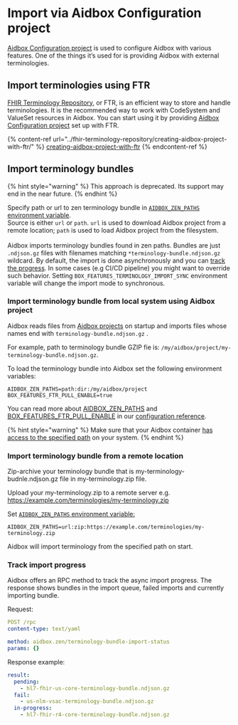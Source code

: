 # Import via Aidbox Configuration project

[Aidbox Configuration project](../../../aidbox-configuration/aidbox-zen-lang-project/) is used to configure Aidbox with various features. One of the things it’s used for is providing Aidbox with external terminologies.

## Import terminologies using FTR

[FHIR Terminology Repository](../fhir-terminology-repository/), or FTR, is an efficient way to store and handle terminologies. It is the recommended way to work with CodeSystem and ValueSet resources in Aidbox. You can start using it by providing [Aidbox Configuration project](../../../aidbox-configuration/aidbox-zen-lang-project/) set up with FTR.

{% content-ref url="../fhir-terminology-repository/creating-aidbox-project-with-ftr/" %}
[creating-aidbox-project-with-ftr](../fhir-terminology-repository/creating-aidbox-project-with-ftr/)
{% endcontent-ref %}

## Import terminology bundles

{% hint style="warning" %}
This approach is deprecated. Its support may end in the near future.
{% endhint %}

Specify path or url to zen terminology bundle in [`AIDBOX_ZEN_PATHS` environment variable](https://docs.aidbox.app/aidbox-configuration/aidbox-zen-lang-project#load-project-using-environment-variables).\
Source is either `url` or `path`. `url` is used to download Aidbox project from a remote location; `path` is used to load Aidbox project from the filesystem.\
\
Aidbox imports terminology bundles found in zen paths. Bundles are just `.ndjson.gz` files with filenames matching `*terminology-bundle.ndjson.gz` wildcard. By default, the import is done asynchronously and you can [track the progress](import-using-an-aidbox-project.md#undefined). In some cases (e.g CI/CD pipeline) you might want to override such behavior. Setting `BOX_FEATURES_TERMINOLOGY_IMPORT_SYNC` environment variable will change the import mode to synchronous.

### Import terminology bundle from local system using Aidbox project

Aidbox reads files from [Aidbox projects](../../../aidbox-configuration/aidbox-zen-lang-project/#aidbox-project) on startup and imports files whose names end with `terminology-bundle.ndjson.gz` .

For example, path to terminology bundle GZIP fie is: `/my/aidbox/project/my-terminology-bundle.ndjson.gz`.

To load the terminology bundle into Aidbox set the following environment variables:

```
AIDBOX_ZEN_PATHS=path:dir:/my/aidbox/project
BOX_FEATURES_FTR_PULL_ENABLE=true
```

You can read more about [AIDBOX\_ZEN\_PATHS](../../../reference/configuration/environment-variables/aidbox-project-environment-variables.md) and [BOX\_FEATURES\_FTR\_PULL\_ENABLE](../../../reference/configuration/environment-variables/ftr.md) in our [configuration reference](../../../reference/configuration/).

{% hint style="warning" %}
Make sure that your Aidbox container [has access to the specified path](../../profiling-and-validation/profiling-with-zen-lang/extend-an-ig-with-a-custom-zen-profile.md#setup-devbox-to-use-zen-project) on your system.
{% endhint %}

### Import terminology bundle from a remote location

Zip-archive your terminology bundle that is my-terminology-budnle.ndjson.gz file in my-terminology.zip file.

Upload your my-terminology.zip to a remote server e.g. https://example.com/terminologies/my-terminology.zip

Set [`AIDBOX_ZEN_PATHS` environment variable:](../../../aidbox-configuration/aidbox-zen-lang-project/#aidbox\_zen\_paths)

```
AIDBOX_ZEN_PATHS=url:zip:https://example.com/terminologies/my-terminology.zip
```

Aidbox will import terminology from the specified path on start.

### Track import progress

Aidbox offers an RPC method to track the async import progress.  The response shows bundles in the import queue, failed imports and currently importing bundle.

Request:

```yaml
POST /rpc
content-type: text/yaml

method: aidbox.zen/terminology-bundle-import-status
params: {}
```

Response example:

```yaml
result:
  pending:
    - hl7-fhir-us-core-terminology-bundle.ndjson.gz
  fail:
    - us-nlm-vsac-terminology-bundle.ndjson.gz
  in-progress:
    - hl7-fhir-r4-core-terminology-bundle.ndjson.gz
```
